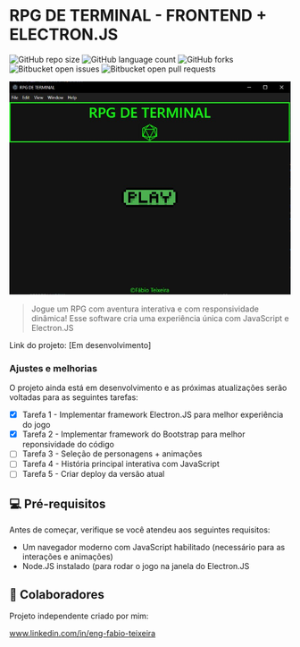 # RPG DE TERMINAL - FRONTEND + ELECTRON.JS

![GitHub repo size](https://img.shields.io/github/repo-size/iuricode/README-template?style=for-the-badge)
![GitHub language count](https://img.shields.io/github/languages/count/iuricode/README-template?style=for-the-badge)
![GitHub forks](https://img.shields.io/github/forks/iuricode/README-template?style=for-the-badge)
![Bitbucket open issues](https://img.shields.io/bitbucket/issues/iuricode/README-template?style=for-the-badge)
![Bitbucket open pull requests](https://img.shields.io/bitbucket/pr-raw/iuricode/README-template?style=for-the-badge)

<img src="./public/screen.jpg" alt="imagem tela do jogo">

> Jogue um RPG com aventura interativa e com responsividade dinâmica! Esse software cria uma experiência única com JavaScript e Electron.JS

Link do projeto: [Em desenvolvimento]

### Ajustes e melhorias

O projeto ainda está em desenvolvimento e as próximas atualizações serão voltadas para as seguintes tarefas:

- [x] Tarefa 1 - Implementar framework Electron.JS para melhor experiência do jogo
- [x] Tarefa 2 - Implementar framework do Bootstrap para melhor reponsividade do código
- [ ] Tarefa 3 - Seleção de personagens + animações
- [ ] Tarefa 4 - História principal interativa com JavaScript
- [ ] Tarefa 5 - Criar deploy da versão atual

## 💻 Pré-requisitos

Antes de começar, verifique se você atendeu aos seguintes requisitos:

- Um navegador moderno com JavaScript habilitado (necessário para as interações e animações)
- Node.JS instalado (para rodar o jogo na janela do Electron.JS

## 🤝 Colaboradores

Projeto independente criado por mim: 

www.linkedin.com/in/eng-fabio-teixeira



